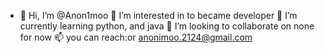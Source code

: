 - 👋 Hi, I’m @Anon1moo
👀 I’m interested in to became developer
🌱 I’m currently learning python, and java
💞️ I’m looking to collaborate on none for now
📫 you can reach:or anonimoo.2124@gmail.com

